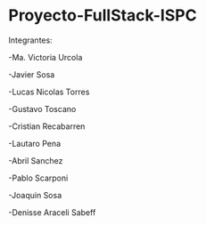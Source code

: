 # Proyecto-FullStack-ISPC

Integrantes:

-Ma. Victoria Urcola

-Javier Sosa

-Lucas Nicolas Torres

-Gustavo Toscano

-Cristian Recabarren

-Lautaro Pena

-Abril Sanchez 

-Pablo Scarponi

-Joaquin Sosa

-Denisse Araceli Sabeff
